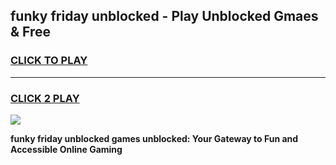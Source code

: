 
## funky friday unblocked - Play Unblocked Gmaes & Free
<h3>
<a href="https://news.freeplayer.one?title=funky_friday_unblocked&ref=16F">CLICK TO PLAY</a></h3>
<hr>

<h3>
<a href="https://news.freeplayer.one?title=funky_friday_unblocked&ref=16F">CLICK 2 PLAY</a>
  
</h3>

<a href="https://news.freeplayer.one?title=funky_friday_unblocked&ref=16F/"><img src="https://clearcache.store/games.png"></a>


**funky friday unblocked games unblocked: Your Gateway to Fun and Accessible Online Gaming**
